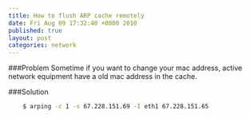 ```yaml
---
title: How to flush ARP cache remotely
date: Fri Aug 09 17:32:40 +0800 2010
published: true
layout: post
categories: network
---
```


###Problem
Sometime if you want to change your mac address, active network equipment have a old mac address in the cache.

###Solution


```bash
	$ arping -c 1 -s 67.228.151.69 -I eth1 67.228.151.65
```
